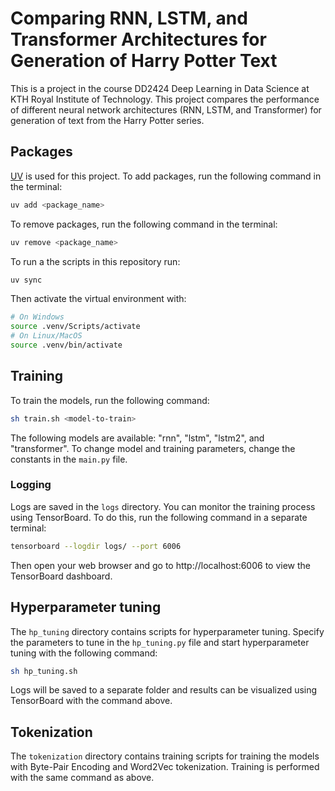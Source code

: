 # Comparing RNN, LSTM, and Transformer Architectures for Generation of Harry Potter Text

This is a project in the course DD2424 Deep Learning in Data Science at KTH Royal Institute of Technology. This project compares the performance of different neural network architectures (RNN, LSTM, and Transformer) for generation of text from the Harry Potter series.

## Packages

[UV](https://docs.astral.sh/uv/getting-started/) is used for this project. To add packages, run the following command in the terminal:
```bash
uv add <package_name>
```
To remove packages, run the following command in the terminal:
```bash
uv remove <package_name>
```
To run a the scripts in this repository run:
```bash
uv sync
```
Then activate the virtual environment with:
```bash
# On Windows
source .venv/Scripts/activate
# On Linux/MacOS
source .venv/bin/activate
```

## Training

To train the models, run the following command:
```bash
sh train.sh <model-to-train>
```
The following models are available: "rnn", "lstm", "lstm2", and "transformer". To change model and training parameters, change the constants in the `main.py` file.

### Logging

Logs are saved in the `logs` directory. You can monitor the training process using TensorBoard. To do this, run the following command in a separate terminal:

```bash
tensorboard --logdir logs/ --port 6006
```

Then open your web browser and go to http://localhost:6006 to view the TensorBoard dashboard.

## Hyperparameter tuning

The `hp_tuning` directory contains scripts for hyperparameter tuning. Specify the parameters to tune in the `hp_tuning.py` file and start hyperparameter tuning with the following command:
```bash
sh hp_tuning.sh
```
Logs will be saved to a separate folder and results can be visualized using TensorBoard with the command above.

## Tokenization

The `tokenization` directory contains training scripts for training the models with Byte-Pair Encoding and Word2Vec tokenization. Training is performed with the same command as above.
